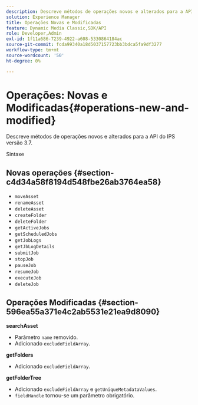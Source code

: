 ```yaml
---
description: Descreve métodos de operações novos e alterados para a API do IPS versão 3.7.
solution: Experience Manager
title: Operações Novas e Modificadas
feature: Dynamic Media Classic,SDK/API
role: Developer,Admin
exl-id: 1f11a686-7239-4922-a608-5330864184ac
source-git-commit: fcda99340a18d5037157723bb3bdca5fa9df3277
workflow-type: tm+mt
source-wordcount: '50'
ht-degree: 0%

---
```


# Operações: Novas e Modificadas{#operations-new-and-modified}

Descreve métodos de operações novos e alterados para a API do IPS versão 3.7.

Sintaxe

## Novas operações {#section-c4d34a58f8194d548fbe26ab3764ea58}

* `moveAsset`
* `renameAsset`
* `deleteAsset`
* `createFolder`
* `deleteFolder`
* `getActiveJobs`
* `getScheduledJobs`
* `getJobLogs`
* `getJbLogDetails`
* `submitJob`
* `stopJob`
* `pauseJob`
* `resumeJob`
* `executeJob`
* `deleteJob`

## Operações Modificadas {#section-596ea55a371e4c2ab5531e21ea9d8090}

**searchAsset**

* Parâmetro `name` removido.
* Adicionado `excludeFieldArray`.

**getFolders**

* Adicionado `excludeFieldArray`.

**getFolderTree**

* Adicionado `excludeFieldArray` e `getUniqueMetadataValues`.
* `fieldHandle` tornou-se um parâmetro obrigatório.
